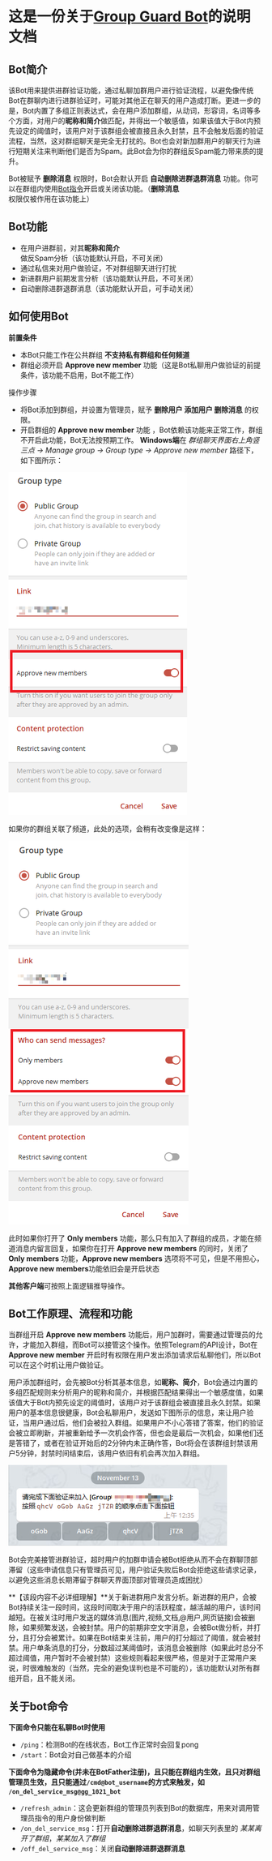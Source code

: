 # 这是一份关于[Group Guard Bot](https://t.me/gg_1021_bot)的说明文档

## Bot简介
该Bot用来提供进群验证功能，通过私聊加群用户进行验证流程，以避免像传统Bot在群聊内进行进群验证时，可能对其他正在聊天的用户造成打断。更进一步的是，Bot内置了多组正则表达式，会在用户添加群组，从动词，形容词，名词等多个方面，对用户的**昵称和简介**做匹配，并得出一个敏感值，如果该值大于Bot内预先设定的阈值时，该用户对于该群组会被直接且永久封禁，且不会触发后面的验证流程，当然，这对群组聊天是完全无打扰的。Bot也会对新加群用户的聊天行为进行短期关注来判断他们是否为Spam。此Bot会为你的群组反Spam能力带来质的提升。

Bot被赋予 **删除消息** 权限时，Bot会默认开启 **自动删除进群退群消息** 功能。你可以在群组内使用[Bot指令](#关于bot命令)开启或关闭该功能。（**删除消息**权限仅被作用在该功能上）

## Bot功能
- 在用户进群前，对其**昵称和简介**做反Spam分析（该功能默认开启，不可关闭）
- 通过私信来对用户做验证，不对群组聊天进行打扰
- 新进群用户前期发言分析（该功能默认开启，不可关闭）
- 自动删除进群退群消息（该功能默认开启，可手动关闭）

## 如何使用Bot
**前置条件**
- 本Bot只能工作在公共群组 **不支持私有群组和任何频道**
- 群组必须开启 **Approve new member** 功能（这是Bot私聊用户做验证的前提条件，该功能不启用，Bot不能工作）

操作步骤
- 将Bot添加到群组，并设置为管理员，赋予 **删除用户 添加用户 删除消息** 的权限。
- 开启群组的 **Approve new member** 功能 ，Bot依赖该功能来正常工作，群组不开启此功能，Bot无法按预期工作。
**Windows端**在 *群组聊天界面右上角竖三点 -> Manage group -> Group type -> Approve new member* 路径下，如下图所示：

![alt text](images/image.png)

如果你的群组关联了频道，此处的选项，会稍有改变像是这样：

![alt text](images/image-1.png)

此时如果你打开了 **Only members** 功能，那么只有加入了群组的成员，才能在频道消息内留言回复，如果你在打开 **Approve new members** 的同时，关闭了 **Only members** 功能，**Approve new members** 选项将不可见，但是不用担心，**Approve new members**功能依旧会是开启状态

**其他客户端**可按照上面逻辑推导操作。

## Bot工作原理、流程和功能
当群组开启 **Approve new members** 功能后，用户加群时，需要通过管理员的允许，才能加入群组，而Bot可以接管这个操作。依照Telegram的API设计，Bot在 **Approve new member** 开启时有权限在用户发出添加请求后私聊他们，所以Bot可以在这个时机让用户做验证。

用户添加群组时，会先被Bot分析其基本信息，如**昵称、简介**，Bot会通过内置的多组匹配规则来分析用户的昵称和简介，并根据匹配结果得出一个敏感度值，如果该值大于Bot内预先设定的阈值时，该用户对于该群组会被直接且永久封禁。如果用户的基本信息很健康，Bot会私聊用户，发送如下图所示的信息，来让用户验证，当用户通过后，他们会被拉入群组。如果用户不小心答错了答案，他们的验证会被立即刷新，并被重新给予一次机会作答，但也会是最后一次机会，如果他们还是答错了，或者在验证开始后的2分钟内未正确作答，Bot将会在该群组封禁该用户5分钟，封禁时间结束后，该用户依旧有机会再次加入群组。

![alt text](images/image-2.png)

Bot会完美接管进群验证，超时用户的加群申请会被Bot拒绝从而不会在群聊顶部滞留（这些申请信息只有管理员可见，用户验证失败后Bot会拒绝这些请求记录，以避免这些消息长期滞留于群聊天界面顶部对管理员造成困扰）

**【该段内容不必详细理解】**关于新进群用户发言分析。新进群的用户，会被Bot持续关注一段时间，这段时间取决于用户的活跃程度，越活越的用户，该时间越短。在被关注时用户发送的媒体消息(图片,视频,文档,@用户,网页链接)会被删除，如果频繁发送，会被封禁。用户的前期非空文字消息，会被Bot做分析，并打分，且打分会被累计。如果在Bot结束关注前，用户的打分超过了阈值，就会被封禁。用户单条消息的打分，分数超过某阈值时，该消息会被删除（如果此时总分不超过阈值，用户暂时不会被封禁）这些规则看起来很严格，但是对于正常用户来说，时很难触发的（当然，完全的避免误判也是不可能的），该功能默认对所有群组开启，且不能关闭。


## 关于bot命令
**下面命令只能在私聊Bot时使用**
- `/ping`：检测Bot的在线状态，Bot工作正常时会回复pong
- `/start`：Bot会对自己做基本的介绍

**下面命令为隐藏命令(并未在BotFather注册)，且只能在群组内生效，且只对群组管理员生效，且只能通过`/cmd@bot_username`的方式来触发，如 `/on_del_service_msg@gg_1021_bot`**
- `/refresh_admin`：这会更新群组的管理员列表到Bot的数据库，用来对调用管理员指令的用户身份做判断
- `/on_del_service_msg`：打开**自动删除进群退群消息**，如聊天列表里的 *某某离开了群组*，*某某加入了群组*
- `/off_del_service_msg`：关闭**自动删除进群退群消息**
